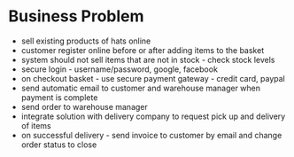# Business Problem
- sell existing products of hats online
- customer register online before or after adding items to the basket
- system should not sell items that are not in stock - check stock levels
- secure login - username/password, google, facebook
- on checkout basket - use secure payment gateway - credit card, paypal
- send automatic email to customer and warehouse manager when payment is complete
- send order to warehouse manager
- integrate solution with delivery company to request pick up and delivery of items
- on successful delivery - send invoice to customer by email and change order status to close